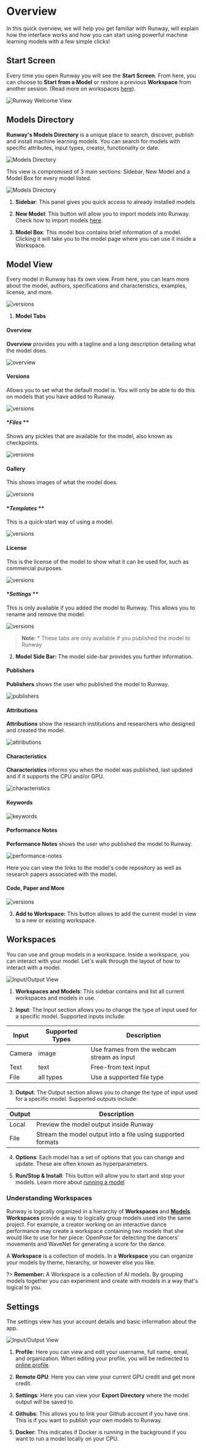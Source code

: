 # Overview

In this quick overview, we will help you get familiar with Runway, will explain how the interface works and how you can start using powerful machine learning models with a few simple clicks!

## Start Screen

Every time you open Runway you will see the **Start Screen**. From here, you can choose to **Start from a Model** or restore a previous **Workspace** from another session. (Read more on workspaces [here](getting-started/views.md)).

![Runway Welcome View](assets/images/views/intro-screen.png)

## Models Directory

**Runway's Models Directory** is a unique place to search, discover, publish and install machine learning models. You can search for models with specific attributes, input types, creator, functionality or date.

![Models Directory](assets/images/views/home-screen.png)

This view is compromised of 3 main sections: Sidebar, New Model and a Model Box for every model listed.

![Models Directory](assets/images/views/home-screen-annotated.png)

1) **Sidebar**: This panel gives you quick access to already installed models

2) **New Model**: This button will allow you to import models into Runway. Check how to import models [here](how-to/importing.md).

3) **Model Box**: This model box contains brief information of a model. Clicking it will take you to the model page where you can use it inside a Workspace.

## Model View

Every model in Runway has its own view. From here, you can learn more about the model, authors, specifications and characteristics, examples, license, and more.

![versions](assets/images/views/model-view-annotated.png)

1) **Model Tabs**

<!-- tabs:start -->

#### **Overview**

**Overview** provides you with a tagline and a long description detailing what the model does.

![overview](assets/images/views/model-tab/overview.png)

#### **Versions**

Allows you to set what the default model is. You will only be able to do this on models that you have added to Runway.

![versions](assets/images/views/model-tab/versions.png)

#### **Files* **

Shows any pickles that are available for the model, also known as checkpoints.

![versions](assets/images/views/model-tab/files.png)

#### **Gallery**

This shows images of what the model does.

![versions](assets/images/views/model-tab/gallery.png)

#### **Templates* **

This is a quick-start way of using a model.

![versions](assets/images/views/model-tab/templates.png)

#### **License**

This is the license of the model to show what it can be used for, such as commercial purposes.

![versions](assets/images/views/model-tab/license.png)

#### **Settings* **

This is only available if you added the model to Runway. This allows you to rename and remove the model.

![versions](assets/images/views/model-tab/settings.png)

<!-- tabs:end -->

> __Note__: * These tabs are only available if you published the model to Runway

2) **Model Side Bar:** The model side-bar provides you further information.

<!-- tabs:start -->

#### **Publishers**

**Publishers** shows the user who published the model to Runway.

![publishers](assets/images/views/model-sidebar/publishers.png)

#### **Attributions**

**Attributions** show the research institutions and researchers who designed and created the model.

![attributions](assets/images/views/model-sidebar/attributions.png)

#### **Characteristics**

**Characteristics** informs you when the model was published, last updated and if it supports the CPU and/or GPU.

![characteristics](assets/images/views/model-sidebar/characteristics.png)

#### **Keywords**

![keywords](assets/images/views/model-sidebar/keywords.png)

#### **Performance Notes**

**Performance Notes** shows the user who published the model to Runway.

![performance-notes](assets/images/views/model-sidebar/performance-notes.png)

Here you can view the links to the model's code repository as well as research papers associated with the model.

#### **Code, Paper and More**

![versions](assets/images/views/model-sidebar/code-paper.png)

<!-- tabs:end -->

3) **Add to Workspace:** This button allows to add the current model in view to a new or existing workspace.


## Workspaces

You can use and group models in a workspace. Inside a workspace, you can interact with your model. Let's walk through the layout of how to interact with a model.

![Input/Output View](assets/images/views/workspace-annotated.png)

1) **Workspaces and Models**: This sidebar contains and list all current workspaces and models in use.

2) **Input**: The Input section allows you to change the type of input used for a specific model. Supported inputs include:

| Input      | Supported Types | Description                                       |
|------------|-----------------|---------------------------------------------------|
| Camera     | image           | Use frames from the webcam stream as input        |
| Text       | text            | Free-from text input                              |
| File       | all types       | Use a supported file type                         |

3) **Output**: The Output section allows you to change the type of input used for a specific model. Supported outputs include:

| Output     | Description
|------------|---------------------------------------------------------------------|
| Local      | Preview the model output inside Runway                              |
| File       | Stream the model output into a file using supported formats         |


4) **Options**: Each model has a set of options that you can change and update. These are often known as hyperparameters.

5) **Run/Stop & Install**: This button will allow you to start and stop your models. Learn more about [running a model](how-to/run-a-model.md)


### Understanding Workspaces

Runway is logically organized in a hierarchy of **Workspaces** and [**Models**](getting-started/model-101.md). **Workspaces** provide a way to logically group models used into the same project. For example, a creator working on an interactive dance performance may create a workspace containing two models that she would like to use for her piece: OpenPose for detecting the dancers’ movements and WaveNet for generating a score for the dance.

A **Workspace** is a collection of models. In a **Workspace** you can organize your models by theme, hierarchy, or however else you like.

?> **Remember:** A Workspace is a collection of AI models. By grouping models together you can experiment and create with models in a way that's logical to you.

## Settings

The settings view has your account details and basic information about the app.

![Input/Output View](assets/images/views/settings-annotated.png)

1) **Profile**: Here you can view and edit your username, full name, email, and organization. When editing your profile, you will be redirected to [online profile](https://account.runwayml.com/).

2) **Remote GPU**: Here you can view your current GPU credit and get more credit.

3) **Settings**: Here you can view your **Export Directory** where the model output will be saved to.

4) **Githubs**: This allows you to link your Github account if you have one. This is if you want to publish your own models to Runway.

5) **Docker**: This indicates if Docker is running in the background if you want to run a  model locally on your CPU.
